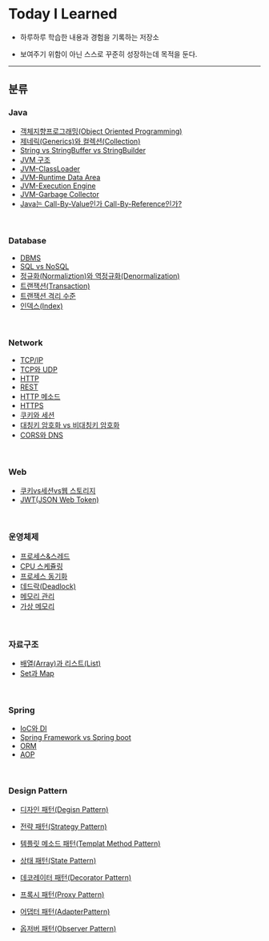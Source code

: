 # Today I Learned

- 하루하루 학습한 내용과 경험을 기록하는 저장소

- 보여주기 위함이 아닌 스스로 꾸준히 성장하는데 목적을 둔다.

---



## 분류

### Java

- [객체지향프로그래밍(Object Oriented Programming)](https://github.com/Bellroute/TIL/blob/master/Java/%EA%B0%9D%EC%B2%B4%EC%A7%80%ED%96%A5%ED%94%84%EB%A1%9C%EA%B7%B8%EB%9E%98%EB%B0%8D(Object%20Oriented%20Programming).md)
- [제네릭(Generics)와 컬렉션(Collection)](https://github.com/Bellroute/TIL/blob/master/Java/제네릭(Generics)와%20컬렉션(Collection).md)
- [String vs StringBuffer vs StringBuilder](https://github.com/Bellroute/TIL/blob/master/Java/StringVsStringBufferVsStringBuilder.md)
- [JVM 구조](https://github.com/Bellroute/TIL/blob/master/Java/JVM%20구조.md)
- [JVM-ClassLoader](https://github.com/Bellroute/TIL/blob/master/Java/JVM-ClassLoader.md)
- [JVM-Runtime Data Area](https://github.com/Bellroute/TIL/blob/master/Java/JVM-Runtime%20Data%20Area.md)
- [JVM-Execution Engine](https://github.com/Bellroute/TIL/blob/master/Java/JVM-Execution%20Engine.md)
- [JVM-Garbage Collector](https://github.com/Bellroute/TIL/blob/master/Java/JVM-Garbage%20Collector.md)
- [Java는 Call-By-Value인가 Call-By-Reference인가?](https://github.com/Bellroute/TIL/blob/master/Java/Java는%20Call-By-Value인가%20Call-By-Reference인가.md)

</br>

### Database

- [DBMS](https://github.com/Bellroute/TIL/blob/master/Database/DBMS.md)
- [SQL vs NoSQL](https://github.com/Bellroute/TIL/blob/master/Database/SQLvsNoSQL.md)
- [정규화(Normaliztion)와 역정규화(Denormalization)](https://github.com/Bellroute/TIL/blob/master/Database/정규화(Normalization)와%20역정규화(Denormalization).md)
- [트랜잭션(Transaction)](https://github.com/Bellroute/TIL/blob/master/Database/트랜잭션(Transaction).md)
- [트랜잭션 격리 수준](https://github.com/Bellroute/TIL/blob/master/Database/%ED%8A%B8%EB%9E%9C%EC%9E%AD%EC%85%98_%EA%B2%A9%EB%A6%AC_%EC%88%98%EC%A4%80.md)
- [인덱스(Index)](https://github.com/Bellroute/TIL/blob/master/Database/인덱스(index).md)

</br>

### Network

- [TCP/IP](https://github.com/Bellroute/TIL/blob/master/Network/TCP:IP.md)
- [TCP와 UDP](https://github.com/Bellroute/TIL/blob/master/Network/TCP와UDP.md)
- [HTTP](https://github.com/Bellroute/TIL/blob/master/Network/HTTP.md)
- [REST](https://github.com/Bellroute/TIL/blob/master/Network/REST.md)
- [HTTP 메소드](https://github.com/Bellroute/TIL/blob/master/Network/HTTP메소드.md)
- [HTTPS](https://github.com/Bellroute/TIL/blob/master/Network/HTTPS.md)
- [쿠키와 세션](https://github.com/Bellroute/TIL/blob/master/Network/쿠키와_세션.md)
- [대칭키 암호화 vs 비대칭키 암호화](https://github.com/Bellroute/TIL/blob/master/Network/대칭키%20암호화%20vs%20비대칭키%20암호화.md)
- [CORS와 DNS](https://github.com/Bellroute/TIL/blob/master/Network/CORS와_DNS.md)

</br>

### Web

- [쿠키vs세션vs웹 스토리지](https://github.com/Bellroute/TIL/blob/master/Web/쿠키vs세션vs웹%20스토리지.md)
- [JWT(JSON Web Token)](https://github.com/Bellroute/TIL/blob/master/Web/JWT(JSON%20Web%20Token).md)

</br>


### 운영체제

- [프로세스&스레드](https://github.com/Bellroute/TIL/blob/master/운영체제/프로세스&스레드.md)
- [CPU 스케쥴링](https://github.com/Bellroute/TIL/blob/master/운영체제/CPU스케쥴링.md)
- [프로세스 동기화](https://github.com/Bellroute/TIL/blob/master/운영체제/프로세스_동기화.md)
- [데드락(Deadlock)](https://github.com/Bellroute/TIL/blob/master/운영체제/데드락(Deadlock).md)
- [메모리 관리](https://github.com/Bellroute/TIL/blob/master/운영체제/메모리_관리.md)
- [가상 메모리](https://github.com/Bellroute/TIL/blob/master/운영체제/가상_메모리.md)

</br>

### 자료구조

- [배열(Array)과 리스트(List)](https://github.com/Bellroute/TIL/blob/master/자료구조/배열(Array)과_리스트(List).md)
- [Set과 Map](https://github.com/Bellroute/TIL/blob/master/자료구조/Set과_Map.md)

<br>

### Spring

- [IoC와 DI](https://github.com/Bellroute/TIL/blob/master/Spring/IoC와_DI.md)
- [Spring Framework vs Spring boot](https://github.com/Bellroute/TIL/blob/master/Spring/Spring_Framework_Boot.md)
- [ORM](https://github.com/Bellroute/TIL/blob/master/Spring/ORM.md)
- [AOP](https://github.com/Bellroute/TIL/blob/master/Spring/AOP.md)

<br>

### Design Pattern

- [디자인 패턴(Degisn Pattern)](https://github.com/Bellroute/TIL/blob/master/DesignPattern/디자인패턴(DesignPattern).md)
- [전략 패턴(Strategy Pattern)](https://github.com/Bellroute/TIL/blob/master/DesignPattern/전략패턴(Strategy_Pattern).md)
- [템플릿 메소드 패턴(Templat Method Pattern)](https://github.com/Bellroute/TIL/blob/master/DesignPattern/템플릿메소드패턴(TemplateMethodPattern).md)
- [상태 패턴(State Pattern)](https://github.com/Bellroute/TIL/blob/master/DesignPattern/상태패턴(StatePattern).md)
- [데코레이터 패턴(Decorator Pattern)](https://github.com/Bellroute/TIL/blob/master/DesignPattern/데코레이터패턴(DecoratorPattern).md)
- [프록시 패턴(Proxy Pattern)](https://github.com/Bellroute/TIL/blob/master/DesignPattern/프록시패턴(ProxyPattern).md)

- [어댑터 패턴(AdapterPattern)](https://github.com/Bellroute/TIL/blob/master/DesignPattern/어댑터패턴(AdapterPattern).md)
- [옵저버 패턴(Observer Pattern)](https://github.com/Bellroute/TIL/blob/master/DesignPattern/옵저버패턴(ObserverPattern).md)

